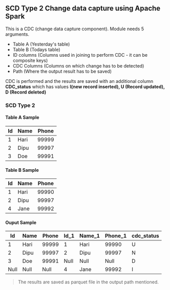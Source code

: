 ## SCD Type 2 Change data capture using Apache Spark

This is a CDC (change data capture component). 
Module needs 5 arguments. 
- Table A (Yesterday's table)
-  Table B (Todays table)
-  ID columns (Columns used in joining to perform CDC - it can be composite keys)
-  CDC Columns (Columns on which change has to be detected)
- Path (Where the output result has to be saved)

CDC is performed and the results are saved with an additional column **CDC_status** which has values **I(new record inserted), U (Record updated), D (Record deleted)**


### SCD Type 2

#### Table A Sample

|  Id |Name   |Phone   |
| ------------ | ------------ | ------------ |
|  1 | Hari  |99999   |
|  2 | Dipu  |99997   |
|  3 | Doe  |99991   |



#### Table B Sample

|  Id |Name   |Phone   |
| ------------ | ------------ | ------------ |
|  1 | Hari  |99990   |
|  2 | Dipu  |99997   |
|  4 | Jane  |99992   |

#### Ouput Sample

|  Id |Name   |Phone   |  Id_1 |Name_1   |Phone_1   |cdc_status   |
| ------------ | ------------ | ------------ | ------------ | ------------ | ------------ |------------ |
|  1 | Hari  |99999   |1 | Hari  |99990   |U|
|  2 | Dipu  |99997   |2 | Dipu  |99997   |N|
|  3 | Doe  |99991   |Null|Null|Null|D|
|  Null | Null  |Null   |  4 | Jane  |99992   |I|

> The results are saved as parquet file in the output path mentioned.
